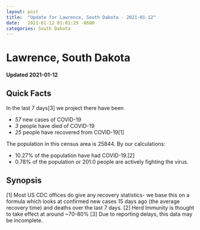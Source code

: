 ```yaml
---
layout: post
title:  "Update for Lawrence, South Dakota - 2021-01-12"
date:   2021-01-12 01:01:29 -0600
categories: South Dakota
---
```


# Lawrence, South Dakota
#### Updated 2021-01-12

## Quick Facts

In the last 7 days[3] we project there have been
- *57* new cases of COVID-19
- *3* people have died of COVID-19
- *25* people have recovered from COVID-19[1]

The population in this census area is 25844. By our calculations:
- 10.27% of the population have had COVID-19.[2]
- 0.78% of the population or 201.0 people are actively fighting the virus.

## Synopsis




[1] Most US CDC offices do give any recovery statistics- we base this on a formula which looks at confirmed new cases
15 days ago (the average recovery time) and deaths over the last 7 days.
[2] Herd Immunity is thought to take effect at around ~70-80%
[3] Due to reporting delays, this data may be incomplete. 
    
